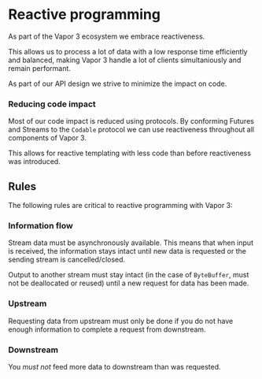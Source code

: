# Reactive programming

As part of the Vapor 3 ecosystem we embrace reactiveness.

This allows us to process a lot of data with a low response time efficiently and balanced,
making Vapor 3 handle a lot of clients simultaniously and remain performant.

As part of our API design we strive to minimize the impact on code.

### Reducing code impact

Most of our code impact is reduced using protocols.
By conforming Futures and Streams to the `Codable` protocol we can use reactiveness throughout all components of Vapor 3.

This allows for reactive templating with less code than before reactiveness was introduced.

## Rules

The following rules are critical to reactive programming with Vapor 3:

### Information flow

Stream data must be asynchronously available. This means that when input is received, the information stays intact until new data is requested or the sending stream is cancelled/closed.

Output to another stream must stay intact (in the case of `ByteBuffer`, must not be deallocated or reused) until a new request for data has been made.

### Upstream

Requesting data from upstream must only be done if you do not have enough information to complete a request from downstream.

### Downstream

You *must not* feed more data to downstream than was requested.

<!-- TODO: @Tanner? Any more rules? -->
